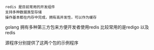 
```
redis 是目前常用的开发组件
支持多种数据类型存储
操作基本都在内存中完成，拥有高并发性，可以作为缓存
```


golang 拥有多种第三方包来方便开发者使用redis
比较常用的是redigo 以及 redis

源程序分别提供了这两个包的示例程序

